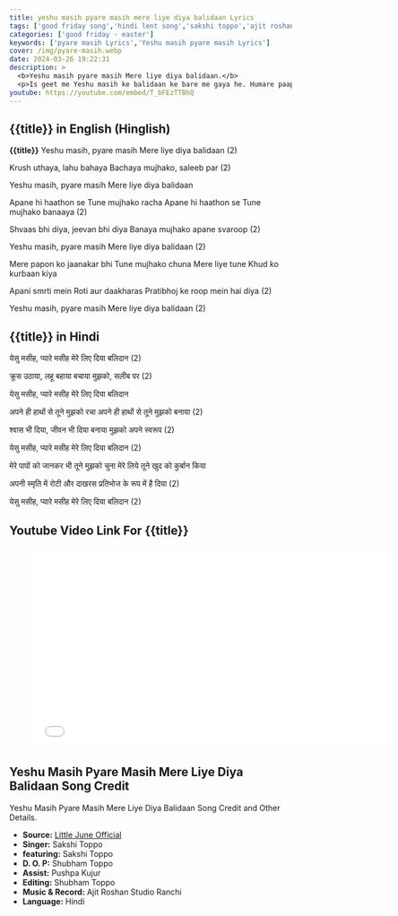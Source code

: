 ```yaml
---
title: yeshu masih pyare masih mere liye diya balidaan Lyrics
tags: ['good friday song','hindi lent song','sakshi toppo','ajit roshan studio ranchi']
categories: ['good friday - easter']
keywords: ['pyare masih Lyrics','Yeshu masih pyare masih Lyrics']
cover: /img/pyare-masih.webp
date: 2024-03-26 19:22:31
description: >
  <b>Yeshu masih pyare masih Mere liye diya balidaan.</b>
  <p>Is geet me Yeshu masih ke balidaan ke bare me gaya he. Humare paapon ke karan Yeshu masih ne khud ko Krush pe balidaan kar diya. Taki hume paapon ki kshama mil shake. Usne Apane balidaan ki yaad me apna sharir roti ke rup me aur dakhras apne lahu rup me hume diya hai.</p>
youtube: https://youtube.com/embed/T_bFEzTTBhQ
---
```

## {{title}} in English (Hinglish)
**{{title}}**
Yeshu masih, pyare masih
Mere liye diya balidaan (2)

Krush uthaya, lahu bahaya
Bachaya mujhako, saleeb par (2)

Yeshu masih, pyare masih
Mere liye diya balidaan

Apane hi haathon se
Tune mujhako racha
Apane hi haathon se
Tune mujhako banaaya (2)

Shvaas bhi diya, jeevan bhi diya
Banaya mujhako apane svaroop (2)

Yeshu masih, pyare masih
Mere liye diya balidaan (2)

Mere papon ko jaanakar bhi
Tune mujhako chuna
Mere liye tune
Khud ko kurbaan kiya

Apani smrti mein
Roti aur daakharas
Pratibhoj ke roop mein hai diya (2)

Yeshu masih, pyare masih
Mere liye diya balidaan (2)

## {{title}} in Hindi
येसु मसीह, प्यारे मसीह
मेरे लिए दिया बलिदान (2)

क्रूस उठाया, लहू बहाया
बचाया मुझको, सलीब पर (2)

येसु मसीह, प्यारे मसीह
मेरे लिए दिया बलिदान

अपने ही हाथों से
तूने मुझको रचा
अपने ही हाथों से
तूने मुझको बनाया (2)

श्वास भी दिया, जीवन भी दिया
बनाया मुझको अपने स्वरूप (2)

येसु मसीह, प्यारे मसीह
मेरे लिए दिया बलिदान (2)

मेरे पापों को जानकर भी
तूने मुझको चुना
मेरे लिये तूने
खुद को कुर्बान किया

अपनी स्मृति में
रोटी और दाखरस
प्रतिभोज के रूप में है दिया (2)

येसु मसीह, प्यारे मसीह
मेरे लिए दिया बलिदान (2)


## Youtube Video Link For {{title}}
<figure class="image is-16by9">
<iframe class="has-ratio" width="640" height="360"
src="{{youtube}}"
frameborder="0" allow="accelerometer; autoplay; clipboard-write; encrypted-media; gyroscope;" allowfullscreen></iframe>
</figure>

## Yeshu Masih Pyare Masih Mere Liye Diya Balidaan Song Credit
<div class="has-text-left">
Yeshu Masih Pyare Masih Mere Liye Diya Balidaan Song Credit and Other Details.

  - **Source:** <a href="https://youtu.be/T_bFEzTTBhQ?si=FJFxJYQINfvd35zq" rel="nofollow">Little June Official</a>
  - **Singer:** Sakshi Toppo
  - **featuring:** Sakshi Toppo
  - **D. O. P:** Shubham Toppo
  - **Assist:** Pushpa Kujur
  - **Editing:** Shubham Toppo
  - **Music & Record:** Ajit Roshan Studio Ranchi
  - **Language:** Hindi
</div>
